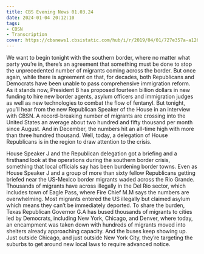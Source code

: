 ```yaml
---
title: CBS Evening News 01.03.24
date: 2024-01-04 20:12:10
tags:
- CBSN
- Transcription
cover: https://cbsnews1.cbsistatic.com/hub/i/r/2019/04/01/727e357a-a126-4138-a2c5-4d3222669d57/thumbnail/640x360/3ff2761028dc5c65cc4f07acd54bcd5c/cbsn2-logo-1920x1080.jpg
---
```

We want to begin tonight with the southern border, where no matter what party you’re in, there’s an agreement that something must be done to stop the unprecedented number of migrants coming across the border. But once again, while there is agreement on that, for decades, both Republicans and Democrats have been unable to pass comprehensive immigration reform. As it stands now, President B has proposed fourteen billion dollars in new funding to hire new border agents, asylum officers and immigration judges as well as new technologies to combat the flow of fentanyl. But tonight, you’ll hear from the new Republican Speaker of the House in an interview with CBSN. A record-breaking number of migrants are crossing into the United States an average about two hundred and fifty thousand per month since August. And in December, the numbers hit an all-time high with more than three hundred thousand. Well, today, a delegation of House Republicans is in the region to draw attention to the crisis. 

House Speaker J and the Republican delegation got a briefing and a firsthand look at the operations during the southern border crisis, something that local officials say has been burdening border towns. Even as House Speaker J and a group of more than sixty fellow Republicans getting briefed near the US-Mexico border migrants waded across the Rio Grande. Thousands of migrants have across illegally in the Del Rio sector, which includes town of Eagle Pass, where Fire Chief M.M says the numbers are overwhelming. Most migrants entered the US illegally but claimed asylum which means they can’t be immediately deported. To share the burden, Texas Republican Governor G.A has bused thousands of migrants to cities led by Democrats, including New York, Chicago, and Denver, where today, an encampment was taken down with hundreds of migrants moved into shelters already approaching capacity. And the buses keep showing up. Just outside Chicago, and just outside New York City, they’re targeting the suburbs to get around new local laws to require advanced notice. 
